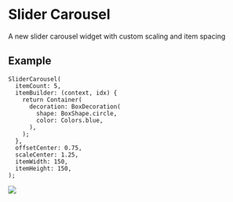 # Slider Carousel

A new slider carousel widget with custom scaling and item spacing

## Example

    SliderCarousel(
      itemCount: 5,
      itemBuilder: (context, idx) {
        return Container(
          decoration: BoxDecoration(
            shape: BoxShape.circle,
            color: Colors.blue,
          ),
        );
      },
      offsetCenter: 0.75,
      scaleCenter: 1.25,
      itemWidth: 150,
      itemHeight: 150,
    );


![](https://github.com/devdanpre/flutter_slidercarousel/example/images/screenshot.gif)



